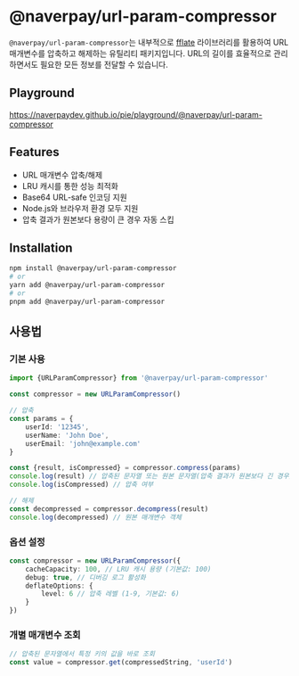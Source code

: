 # @naverpay/url-param-compressor

`@naverpay/url-param-compressor`는 내부적으로 [fflate](https://www.npmjs.com/package/fflate) 라이브러리를 활용하여 URL 매개변수를 압축하고 해제하는 유틸리티 패키지입니다. URL의 길이를 효율적으로 관리하면서도 필요한 모든 정보를 전달할 수 있습니다.

## Playground

<https://naverpaydev.github.io/pie/playground/@naverpay/url-param-compressor>

## Features

- URL 매개변수 압축/해제
- LRU 캐시를 통한 성능 최적화
- Base64 URL-safe 인코딩 지원
- Node.js와 브라우저 환경 모두 지원
- 압축 결과가 원본보다 용량이 큰 경우 자동 스킵

## Installation

```bash
npm install @naverpay/url-param-compressor
# or
yarn add @naverpay/url-param-compressor
# or
pnpm add @naverpay/url-param-compressor
```

## 사용법

### 기본 사용

```typescript
import {URLParamCompressor} from '@naverpay/url-param-compressor'

const compressor = new URLParamCompressor()

// 압축
const params = {
    userId: '12345',
    userName: 'John Doe',
    userEmail: 'john@example.com'
}

const {result, isCompressed} = compressor.compress(params)
console.log(result) // 압축된 문자열 또는 원본 문자열(압축 결과가 원본보다 긴 경우)
console.log(isCompressed) // 압축 여부

// 해제
const decompressed = compressor.decompress(result)
console.log(decompressed) // 원본 매개변수 객체
```

### 옵션 설정

```typescript
const compressor = new URLParamCompressor({
    cacheCapacity: 100, // LRU 캐시 용량 (기본값: 100)
    debug: true, // 디버깅 로그 활성화
    deflateOptions: {
        level: 6 // 압축 레벨 (1-9, 기본값: 6)
    }
})
```

### 개별 매개변수 조회

```typescript
// 압축된 문자열에서 특정 키의 값을 바로 조회
const value = compressor.get(compressedString, 'userId')
```
